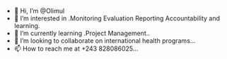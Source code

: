 - 👋 Hi, I’m @Olimul
- 👀 I’m interested in .Monitoring Evaluation Reporting Accountability and learning.
- 🌱 I’m currently learning .Project Management..
- 💞️ I’m looking to collaborate on international health  programs...
- 📫 How to reach me  at +243 828086025...

<!---
Olimul/Olimul is a ✨ special ✨ repository because its `README.md` (this file) appears on your GitHub profile.
You can click the Preview link to take a look at your changes.
--->
